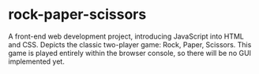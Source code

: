# rock-paper-scissors
A front-end web development project, introducing JavaScript into HTML and CSS. Depicts the classic two-player game: Rock, Paper, Scissors. This game is played entirely within the browser console, so there will be no GUI implemented yet.
